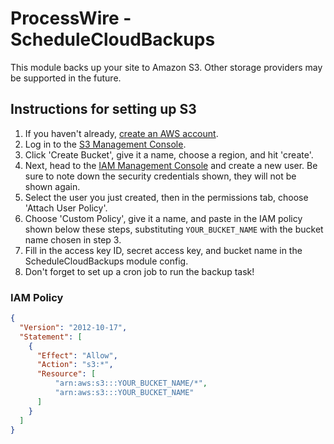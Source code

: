 # ProcessWire - ScheduleCloudBackups

This module backs up your site to Amazon S3. Other storage providers may be supported in the future.

## Instructions for setting up S3

1. If you haven't already, [create an AWS account](https://aws.amazon.com/).
2. Log in to the [S3 Management Console](https://console.aws.amazon.com/s3/home).
3. Click 'Create Bucket', give it a name, choose a region, and hit 'create'.
4. Next, head to the [IAM Management Console](https://console.aws.amazon.com/iam/home#users) and create a new user. Be sure to note down the security credentials shown, they will not be shown again.
5. Select the user you just created, then in the permissions tab, choose 'Attach User Policy'.
6. Choose 'Custom Policy', give it a name, and paste in the IAM policy shown below these steps, substituting `YOUR_BUCKET_NAME` with the bucket name chosen in step 3.
7. Fill in the access key ID, secret access key, and bucket name in the ScheduleCloudBackups module config.
8. Don't forget to set up a cron job to run the backup task!

### IAM Policy
```json
{
  "Version": "2012-10-17",
  "Statement": [
    {
      "Effect": "Allow",
      "Action": "s3:*",
      "Resource": [
          "arn:aws:s3:::YOUR_BUCKET_NAME/*",
          "arn:aws:s3:::YOUR_BUCKET_NAME"
      ]
    }
  ]
}
```
